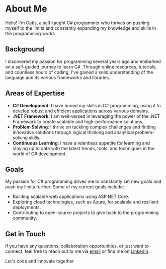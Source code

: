 # About Me 

Hello! I'm Gatis, a self-taught C# programmer who thrives on pushing myself to the limits and constantly expanding my knowledge and skills in the programming world.

## Background 

I discovered my passion for programming several years ago and embarked on a self-guided journey to learn C#. Through online resources, tutorials, and countless hours of coding, I've gained a solid understanding of the language and its various frameworks and libraries.

## Areas of Expertise

- **C# Development**: I have honed my skills in C# programming, using it to develop robust and efficient applications across various domains.
- **.NET Framework**: I am well-versed in leveraging the power of the .NET Framework to create scalable and high-performance solutions.
- **Problem Solving**: I thrive on tackling complex challenges and finding innovative solutions through logical thinking and analytical problem-solving skills.
- **Continuous Learning**: I have a relentless appetite for learning and staying up to date with the latest trends, tools, and techniques in the world of C# development.



## Goals

My passion for C# programming drives me to constantly set new goals and push my limits further. Some of my current goals include:

- Building scalable web applications using ASP.NET Core.
- Exploring cloud technologies, such as Azure, for scalable and resilient deployments.
- Contributing to open-source projects to give back to the programming community.

## Get in Touch

If you have any questions, collaboration opportunities, or just want to connect, feel free to reach out to me via [email](mailto:bobsters.lol@gmail.com) or find me on [LinkedIn](https://www.linkedin.com/in/rexactor).

Let's code and innovate together

